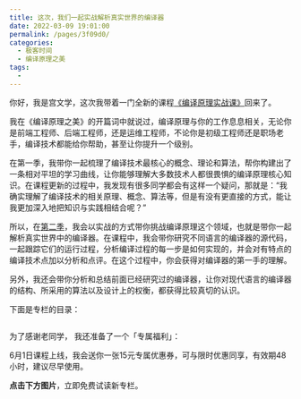 ```yaml
---
title: 这次，我们一起实战解析真实世界的编译器
date: 2022-03-09 19:01:00
permalink: /pages/3f09d0/
categories:
  - 极客时间
  - 编译原理之美
tags:
  - 
---
```

<p>你好，我是宫文学，这次我带着一门全新的课程<a href="https://time.geekbang.org/column/intro/314?utm_term=zeusULN89&amp;utm_source=app&amp;utm_medium=geektime&amp;utm_campaign=314-presell&amp;utm_content=diyijijiacan0601">《编译原理实战课》</a>回来了。</p><p>我在《编译原理之美》的开篇词中就说过，编译原理与你的工作息息相关，无论你是前端工程师、后端工程师，还是运维工程师，不论你是初级工程师还是职场老手，编译技术都能给你帮助，甚至让你提升一个级别。</p><p>在第一季，我带你一起梳理了编译技术最核心的概念、理论和算法，帮你构建出了一条相对平坦的学习曲线，让你能够理解大多数技术人都很畏惧的编译原理核心知识。在课程更新的过程中，我发现有很多同学都会有这样一个疑问，那就是：“我确实理解了编译技术的相关原理、概念、算法等，但是有没有更直接的方式，能让我更加深入地把知识与实践相结合呢？”</p><p>所以，在<a href="https://time.geekbang.org/column/intro/314?utm_term=zeusULN89&amp;utm_source=app&amp;utm_medium=geektime&amp;utm_campaign=314-presell&amp;utm_content=diyijijiacan0601">第二季</a>，我会以实战的方式带你挑战编译原理这个领域，也就是带你一起解析真实世界中的编译器。在课程中，我会带你研究不同语言的编译器的源代码，一起跟踪它们的运行过程，分析编译过程的每一步是如何实现的，并会对有特点的编译技术点加以分析和点评。在这个过程中，你会获得对编译器的第一手的理解。</p><p>另外，我还会带你分析和总结前面已经研究过的编译器，让你对现代语言的编译器的结构、所采用的算法以及设计上的权衡，都获得比较真切的认识。</p><!-- [[[read_end]]] --><p>下面是专栏的目录：</p><p><img src="https://static001.geekbang.org/resource/image/0c/3e/0cd5596b9f86ddc49f4ef009cf363e3e.jpg" alt=""></p><p>为了感谢老同学， 我还准备了一个<span class="orange">「专属福利」</span>：</p><p>6月1日课程上线，我会送你一张15元专属优惠券，可与限时优惠同享，有效期48小时，建议尽早使用。</p><p><strong>点击下方图片</strong>，立即免费试读新专栏。</p>